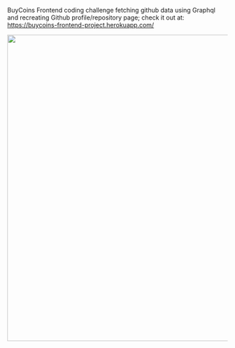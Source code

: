 BuyCoins Frontend coding challenge fetching github data using Graphql and recreating Github profile/repository page;
check it out at:
 https://buycoins-frontend-project.herokuapp.com/


<img src="https://github.com/GodfreySam/github_project_page/blob/master/stage/image/demo.gif" width="700">